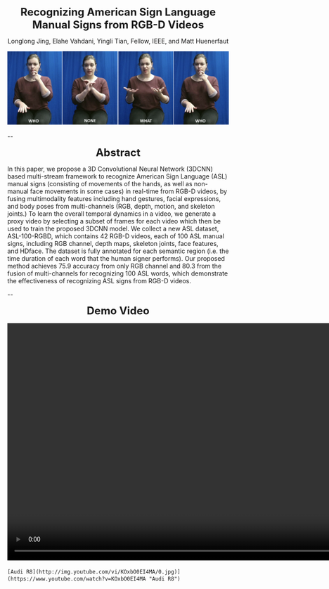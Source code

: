 <p align="center"> 
<b>
<font size="5"> Recognizing American Sign Language Manual Signs from RGB-D Videos  </font> 
</b>
</p>
<p align="center">
Longlong Jing, Elahe Vahdani, Yingli Tian, Fellow, IEEE, and Matt Huenerfaut
</p>



![alt text](./media/demo_img.jpeg "Title")

--

<p align="center"> 
<b>
<font size="5"> Abstract </font> 
</b>
</p>

In this paper, we propose a 3D Convolutional Neural Network (3DCNN) based multi-stream framework to recognize American Sign Language (ASL) manual signs (consisting of movements of the hands, as well as non-manual face movements in some cases) in real-time from RGB-D videos, by fusing multimodality features including hand gestures, facial expressions, and body poses from multi-channels (RGB, depth, motion, and skeleton joints.) To learn the overall temporal dynamics in a video, we generate a proxy video by selecting a subset of frames for each video which then be used to train the proposed 3DCNN model. We collect a new ASL dataset, ASL-100-RGBD, which contains 42 RGB-D videos, each of 100 ASL manual signs, including RGB channel, depth maps, skeleton joints, face features, and HDface. The dataset is fully annotated for each semantic region (i.e. the time duration of each word that the human signer performs). Our proposed method achieves 75.9 accuracy from only RGB channel and 80.3 from the fusion of multi-channels for recognizing 100 ASL words, which demonstrate the effectiveness of recognizing ASL signs from RGB-D videos.

--

<p align="center"> 
<b>
<font size="5"> Demo Video </font> 
</b>
</p>
<p align="center">
<video width="950" height="540" controls>
  <source src="Demo.mp4" type="video/mp4">
</video>
</p>


```
[Audi R8](http://img.youtube.com/vi/KOxbO0EI4MA/0.jpg)](https://www.youtube.com/watch?v=KOxbO0EI4MA "Audi R8")
```
